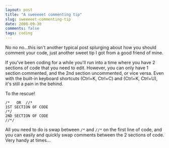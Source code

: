 ```yaml
---
layout: post
title: "A sweeeeet commenting tip"
slug: sweeeeet-commenting-tip
date: 2008-09-30
comments: false
tags: coding
---
```

No no no...this isn't another typical post splurging about how you should comment your code, just another sweet tip I got from a good friend of mine.

If you've been coding for a while you'll run into a time where you have 2 sections of code that you need to edit.  However, you can only have 1 section commented, and the 2nd section uncommented, or vice versa.  Even with the built-in keyboard shortcuts (Ctrl+K, Ctrl+C) and (Ctrl+K, Ctrl+U), it's still a pain in the behind.

To the rescue!

    /*   OR  //*
    1ST SECTION OF CODE
    /*/
    2ND SECTION OF CODE
    //*/

All you need to do is swap between `/*` and `//*` on the first line of code, and you can easily and quickly swap comments between the 2 sections of code.  Very handy at times...
